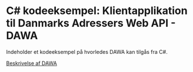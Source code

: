 ﻿C# kodeeksempel: Klientapplikation til Danmarks Adressers Web API - DAWA 
======

Indeholder et kodeeksempel på hvorledes DAWA kan tilgås fra C#.

[Beskrivelse af DAWA](http://dawa.aws.dk)

